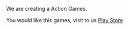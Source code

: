 We are creating a Action Games.

You would like this games, visit to us  [Play Store](https://play.google.com/store/apps/details?id=com.PontaapStudio.ArrowFast)
